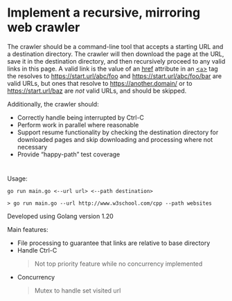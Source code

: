 # Implement a recursive, mirroring web crawler

The crawler should be a command-line tool that accepts a starting URL and a destination directory.
The crawler will then download the page at the URL, save it in the destination directory, 
and then recursively proceed to any valid links in this page.
A valid link is the value of an <u>href</u> attribute in an <u><`a`></u> tag the resolves to https://start.url/abc/foo and https://start.url/abc/foo/bar are valid URLs, but ones that resolve to https://another.domain/ or to https://start.url/baz are <i>not</i> valid URLs, and
should be skipped.

Additionally, the crawler should:
- Correctly handle being interrupted by Ctrl-C
- Perform work in parallel where reasonable
- Support resume functionality by checking the destination directory for downloaded pages and skip downloading and processing where not necessary
- Provide “happy-path” test coverage


# 

Usage:

```shell
go run main.go <--url url> <--path destination>

> go run main.go --url http://www.w3school.com/cpp --path websites
```

Developed using Golang version 1.20


Main features:
- File processing to guarantee that links are relative to base directory
- Handle Ctrl-C
  > Not top priority feature while no concurrency implemented
- Concurrency 
  > Mutex to handle set visited url
